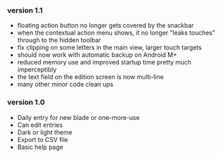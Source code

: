 <body class="@THEME@">

### version 1.1
* floating action button no longer gets covered by the snackbar
* when the contextual action menu shows, it no longer "leaks touches" through to the hidden toolbar
* fix clipping on some letters in the main view, larger touch targets
* should now work with automatic backup on Android M+
* reduced memory use and improved startup time pretty much imperceptibly
* the text field on the edition screen is now multi-line
* many other minor code clean ups

### version 1.0

* Daily entry for new blade or one-more-use
* Can edit entries
* Dark or light theme
* Export to CSV file
* Basic help page

<style>
body.dark {
    font-family: sans-serif;
    background-color: #616161;
    color: #ffffff;
}
body.light {
    font-family: sans-serif;
}
</style>
